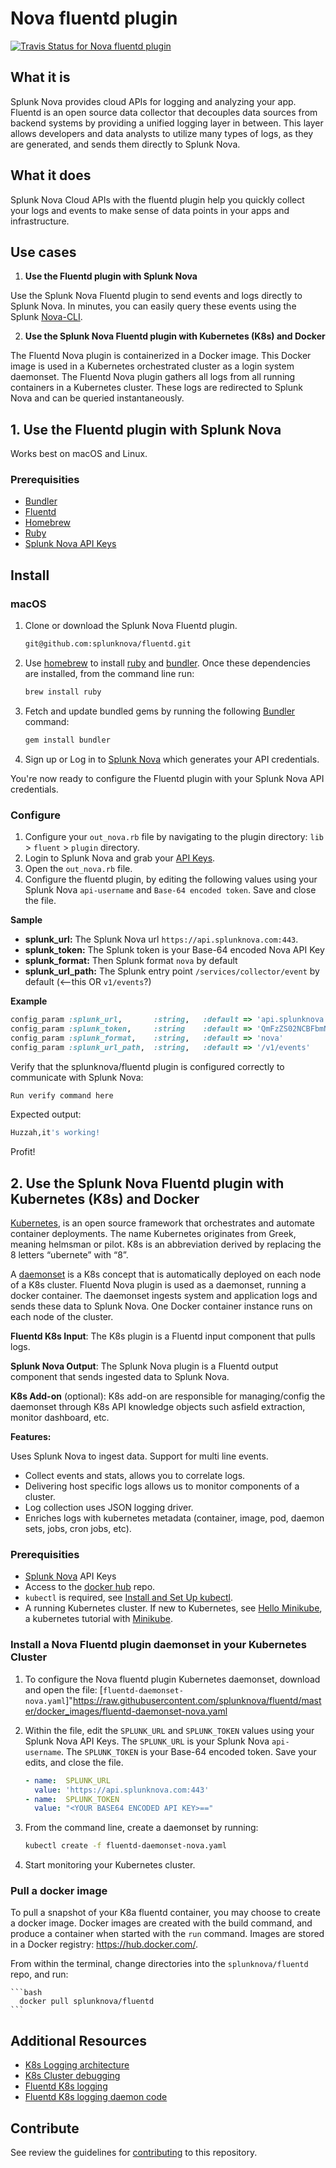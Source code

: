 # Nova fluentd plugin

[![Travis Status for Nova fluentd plugin](https://travis-ci.org/splunknova/fluentd.svg?branch=master)](https://travis-ci.org/splunknova/fluentd)

## What it is

Splunk Nova provides cloud APIs for logging and analyzing your app. Fluentd is an open source data collector that decouples data sources from backend systems by providing a unified logging layer in between. This layer allows developers and data analysts to utilize many types of logs, as they are generated, and sends them directly to Splunk Nova.

## What it does

Splunk Nova Cloud APIs with the fluentd plugin help you quickly collect your logs and events to make sense of data points in your apps and infrastructure.

## Use cases

1. **Use the Fluentd plugin with Splunk Nova**

Use the Splunk Nova Fluentd plugin to send events and logs directly to Splunk Nova. In minutes, you can easily query these events using the Splunk [Nova-CLI].

2. **Use the Splunk Nova Fluentd plugin with Kubernetes (K8s) and Docker**

The Fluentd Nova plugin is containerized in a Docker image. This Docker image is used in a Kubernetes orchestrated cluster as a login system daemonset. The Fluentd Nova plugin gathers all logs from all running containers in a Kubernetes cluster. These logs are redirected to Splunk Nova and can be queried instantaneously.

## 1. Use the Fluentd plugin with Splunk Nova

Works best on macOS and Linux.

### Prerequisities

- [Bundler]
- [Fluentd]
- [Homebrew]
- [Ruby]
- [Splunk Nova API Keys][nova]

## Install

### macOS

1. Clone or download the Splunk Nova Fluentd plugin.

    ```bash
    git@github.com:splunknova/fluentd.git
    ```
1. Use [homebrew] to install [ruby] and [bundler]. Once these dependencies are installed, from the command line run:

   ```bash
   brew install ruby
   ```

1. Fetch and update bundled gems by running the following [Bundler](http://bundler.io/) command:
   ```bash
   gem install bundler
   ```

1. Sign up or Log in to [Splunk Nova][nova] which generates your API credentials.

You're now ready to configure the Fluentd plugin with your Splunk Nova API credentials.

### Configure

1. Configure your  `out_nova.rb` file by navigating to the plugin directory: `lib` > `fluent` > `plugin` directory.
1. Login to Splunk Nova and grab your [API Keys][apikeys].
1. Open the `out_nova.rb` file.
1. Configure the fluentd plugin, by editing the following values using your Splunk Nova `api-username` and `Base-64 encoded token`. Save and close the file.

**Sample**
* **splunk_url:** The Splunk Nova url `https://api.splunknova.com:443`.
* **splunk_token:** The Splunk token is your Base-64 encoded Nova API Key
* **splunk_format:** Then Splunk format `nova` by default
* **splunk_url_path:** The Splunk entry point `/services/collector/event` by default (<--this OR `v1/events`?)

**Example**

```ruby
config_param :splunk_url,       :string,   :default => 'api.splunknova.com:443'
config_param :splunk_token,     :string    :default => 'QmFzZS02NCBFbmNvZGVkIFNwbHVuayBOb3ZhIEFQSSBLZXk='
config_param :splunk_format,    :string,   :default => 'nova'
config_param :splunk_url_path,  :string,   :default => '/v1/events'
```

Verify that the splunknova/fluentd plugin is configured correctly to communicate with Splunk Nova:

```bash
Run verify command here
```

Expected output:

```bash
Huzzah,it's working!
```

Profit!

## 2. Use the Splunk Nova Fluentd plugin with Kubernetes (K8s) and Docker

[Kubernetes], is an open source framework that orchestrates and automate container deployments. The name Kubernetes originates from Greek, meaning helmsman or pilot. K8s is an abbreviation derived by replacing the 8 letters “ubernete” with “8”.

A [daemonset] is a K8s concept that is automatically deployed on each node of a K8s cluster.  Fluentd Nova plugin is used as a daemonset, running a docker container. The daemonset ingests system and application logs and sends these data to Splunk Nova. One Docker container instance runs on each node of the cluster.

**Fluentd K8s Input**: The K8s plugin is a Fluentd input component that pulls logs.

**Splunk Nova Output**: The Splunk Nova plugin is a Fluentd output component that sends ingested data to Splunk Nova.

**K8s Add-on** (optional): K8s add-on are responsible for managing/config the daemonset through K8s API knowledge objects such asfield extraction, monitor dashboard, etc.

**Features:**

Uses Splunk Nova to ingest data.
Support for multi line events.

- Collect events and stats, allows you to correlate logs.
- Delivering host specific logs allows us to monitor components of a cluster.
- Log collection uses JSON logging driver.
- Enriches logs with kubernetes metadata (container, image, pod, daemon sets, jobs, cron jobs, etc).


### Prerequisities

- [Splunk Nova][nova] API Keys
- Access to the [docker hub][dhub] repo.
- `kubectl` is required, see [Install and Set Up kubectl](http://kubernetes.io/docs/user-guide/prereqs/).
- A running Kubernetes cluster. If new to Kubernetes, see [Hello Minikube][hello], a kubernetes tutorial with [Minikube].

### Install a Nova Fluentd plugin daemonset in your Kubernetes Cluster

1. To configure the Nova fluentd plugin Kubernetes daemonset, download and open the file: [`fluentd-daemonset-nova.yaml`]"https://raw.githubusercontent.com/splunknova/fluentd/master/docker_images/fluentd-daemonset-nova.yaml

1. Within the file, edit the `SPLUNK_URL` and `SPLUNK_TOKEN` values using your Splunk Nova API Keys. The `SPLUNK_URL` is your Splunk Nova `api-username`. The `SPLUNK_TOKEN` is your Base-64 encoded token. Save your edits, and close the file.

    ```yaml
    - name:  SPLUNK_URL
      value: 'https://api.splunknova.com:443'
    - name:  SPLUNK_TOKEN
      value: "<YOUR BASE64 ENCODED API KEY>=="
    ```

1. From the command line, create a daemonset by running:

     ```bash
    kubectl create -f fluentd-daemonset-nova.yaml
     ```

1. Start monitoring your Kubernetes cluster.


### Pull a docker image

<!-- TODO: docker run command-->

To pull a snapshot of your K8a fluentd container, you may choose to create a docker image. Docker images are created with the build command, and produce a container when started with the `run` command. Images are stored in a Docker registry: https://hub.docker.com/.

From within the terminal, change directories into the   `splunknova/fluentd` repo, and run:

    ```bash
      docker pull splunknova/fluentd
    ```

## Additional Resources

- [K8s Logging architecture](https://kubernetes.io/docs/concepts/cluster-administration/logging/)
- [K8s Cluster debugging](https://kubernetes.io/docs/tasks/debug-application-cluster/debug-cluster/)
- [Fluentd K8s logging](https://docs.fluentd.org/v0.12/articles/kubernetes-fluentd)
- [Fluentd K8s logging daemon code](https://github.com/fluent/fluentd-kubernetes-daemonset)

## Contribute

See review the guidelines for [contributing] to this repository.

[apikeys]: https://www.splunknova.com/apikeys
[bundler]: http://bundler.io/
[contributing]: https://github.com/splunknova/fluentd/blob/master/Contributing.md
[daemonset]: https://kubernetes.io/docs/concepts/workloads/controllers/daemonset/
[dhub]: https://hub.docker.com/
[dockerkub]: https://www.docker.com/kubernetes
[fluentd]: https://www.fluentd.org/
[hello]: https://kubernetes.io/docs/tutorials/stateless-application/hello-minikube/
[homebrew]: https://brew.sh/
[kops]: https://github.com/kubernetes/kops
[kubernetes]: https://kubernetes.io/
[minikube]: https://kubernetes.io/docs/getting-started-guides/minikube/
[nova]: https://www.splunknova.com/
[nova-cli]: https://github.com/splunknova/nova-cli
[ruby]: https://www.ruby-lang.org/en/downloads/
